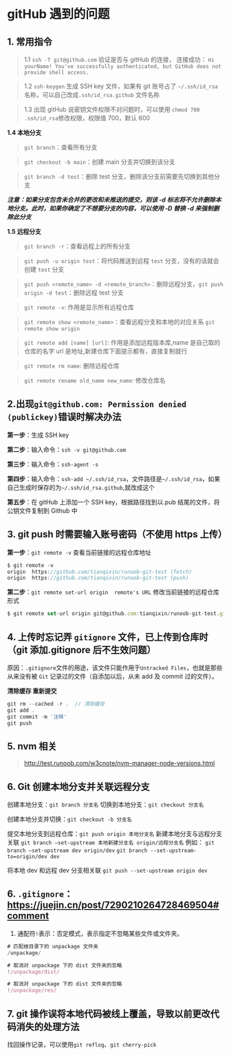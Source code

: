 # gitHub 遇到的问题

## 1. 常用指令

> 1.1 `ssh -T git@github.com` 验证是否与 gitHub 的连接，
> 连接成功： `Hi yourName! You've successfully authenticated, but GitHub does not provide shell access.`

> 1.2 `ssh-keygen` 生成 SSH key 文件，如果有 git 账号占了 `~/.ssh/id_rsa`名称，可以自己改成`.ssh/id_rsa.github` 文件名称

> 1.3 出现 gitHub 说密钥文件权限不对问题时，可以使用 `chmod 700 .ssh/id_rsa`修改权限，权限值 700，默认 600

**1.4 本地分支**

> `git branch`：查看所有分支

> `git checkout -b main`：创建 main 分支并切换到该分支

> `git branch -d test`：删除 test 分支，删除该分支前需要先切换到其他分支

**_注意：如果分支包含未合并的更改和未推送的提交，则该 -d 标志将不允许删除本地分支。此时，如果你确定了不想要分支的内容，可以使用 -D 替换 -d 来强制删除此分支_**

**1.5 远程分支**

> `git branch -r`：查看远程上的所有分支

> `git push -u origin test`：将代码推送到远程 `test` 分支，没有的话就会创建 `test` 分支

> `git push <remote_name> -d <remote_branch>`：删除远程分支，`git push origin -d test`：删除远程 test 分支

> `git remote -v`: 作用是显示所有远程仓库

> `git remote show <remote_name>`：查看远程分支和本地的对应关系 `git remote show origin`

> `git remote add [name] [url]`: 作用是添加远程版本库,name 是自己取的仓库的名字 url 是地址,新建仓库下面提示都有，直接复制就行

> `git remote rm name`: 删除远程仓库

> `git remote rename old_name new_name`: 修改仓库名

## 2.出现`git@github.com: Permission denied (publickey)`错误时解决办法

**第一步**：生成 SSH key

**第二步**：输入命令：`ssh -v git@github.com`

**第三步**：输入命令：`ssh-agent -s`

**第四步**：输入命令：`ssh-add ~/.ssh/id_rsa`，文件路径是`~/.ssh/id_rsa`，如果自己生成时保存的为`~/.ssh/id_rsa.github`,就改成这个

**第五步**：在 gitHub 上添加一个 SSH key，根据路径找到以.pub 结尾的文件，将公钥文件复制到 Github 中

## 3. git push 时需要输入账号密码（不使用 https 上传）

**第一步**：`git remote -v` 查看当前链接的远程仓库地址

```js
$ git remote -v
origin  https://github.com/tianqixin/runoob-git-test (fetch)
origin  https://github.com/tianqixin/runoob-git-test (push)
```

**第二步**：`git remote set-url origin  remote's URL` 修改当前链接的远程仓库形式

```js
$ git remote set-url origin git@github.com:tianqixin/runoob-git-test.git
```

## 4. 上传时忘记弄 `gitignore` 文件，已上传到仓库时（git 添加.gitignore 后不生效问题）

原因：`.gitignore`文件的用途，该文件只能作用于`Untracked Files`，也就是那些从来没有被 `Git` 记录过的文件（自添加以后，从未 add 及 commit 过的文件）。

**清除缓存 重新提交**

```js
git rm --cached -r .  // 清除缓存
git add .
git commit -m '注释'
git push
```

## 5. nvm 相关

> http://test.runoob.com/w3cnote/nvm-manager-node-versions.html

## 6. Git 创建本地分支并关联远程分支

创建本地分支：`git branch 分支名`
切换到本地分支：`git checkout 分支名`

创建本地分支并切换：`git checkout -b 分支名`

提交本地分支到远程仓库：`git push origin 本地分支名`
新建本地分支与远程分支关联
`git branch –set-upstream 本地新建分支名 origin/远程分支名`
例如：
`git branch –set-upstream dev origin/dev`
`git branch --set-upstream-to=origin/dev dev`

将本地 dev 和远程 dev 分支相关联
`git push --set-upstream origin dev`

## 6. `.gitignore`：https://juejin.cn/post/7290210264728469504#comment

1. 通配符`!`表示：否定模式，表示指定不忽略某些文件或文件夹。

```js
# 匹配根目录下的 unpackage 文件夹
/unpackage/

# 取消对 unpackage 下的 dist 文件夹的忽略
!/unpackage/dist/

# 取消对 unpackage 下的 dist 文件夹的忽略
!/unpackage/res/
```

## 7. git 操作误将本地代码被线上覆盖，导致以前更改代码消失的处理方法

找回操作记录，可以使用`git reflog`、`git cherry-pick`

